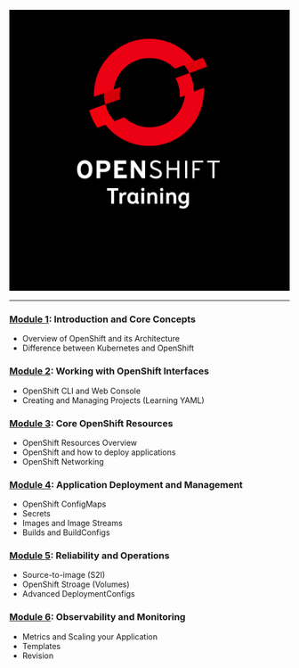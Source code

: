 ![OpenShift-Training](/images/banner.png)

---
### [Module 1](https://github.com/ocp-workshop-wf/bootcamp/tree/main/module1): Introduction and Core Concepts 

- Overview of OpenShift and its Architecture
- Difference between Kubernetes and OpenShift

### [Module 2](https://github.com/ocp-workshop-wf/bootcamp/tree/main/module2): Working with OpenShift Interfaces

- OpenShift CLI and Web Console
- Creating and Managing Projects (Learning YAML)

### [Module 3](https://github.com/ocp-workshop-wf/bootcamp/tree/main/module3): Core OpenShift Resources

- OpenShift Resources Overview
- OpenShift and how to deploy applications
- OpenShift Networking

### [Module 4](https://github.com/ocp-workshop-wf/bootcamp/tree/main/module4): Application Deployment and Management

- OpenShift ConfigMaps
- Secrets
- Images and Image Streams
- Builds and BuildConfigs

### [Module 5](https://github.com/ocp-workshop-wf/bootcamp/tree/main/module5): Reliability and Operations

- Source-to-image (S2I)
- OpenShift Stroage (Volumes)
- Advanced DeploymentConfigs

### [Module 6](https://github.com/ocp-workshop-wf/bootcamp/tree/main/module6): Observability and Monitoring

- Metrics and Scaling your Application
- Templates
- Revision

